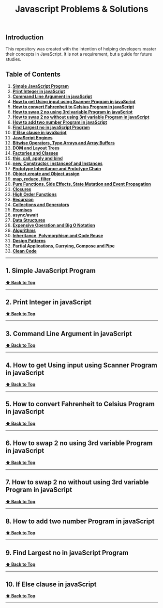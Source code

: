 ﻿<h1 align="center">
  <br>
  Javascript Problems & Solutions
  <br><br>
</h1>

## Introduction

This repository was created with the intention of helping developers master their concepts in JavaScript. It is not a requirement, but a guide for future studies.

## <a id="table-of-contents">Table of Contents</a>

1. **[Simple JavaScript Program](#1-simple-javascript-program)**
2. **[Print Integer in javaScript](#2-print-integer-in-javascript)**
3. **[Command Line Argument in javaScript](#3-Command-Line-Argument-in-javaScript)**
4. **[How to get Using input using Scanner Program in javaScript](#4-How-to-get-Using-input-using-Scanner-Program-in-javaScript)**
5. **[How to convert Fahrenheit to Celsius Program in javaScript](#5-How-to-convert-Fahrenheit-to-Celsius-Program-in-javaScript)**
6. **[How to swap 2 no using 3rd variable Program in javaScript](#6-How-to-swap-2-no-using-3rd-variable-Program-in-javaScript)**
7. **[How to swap 2 no without using 3rd variable Program in javaScript](#7-How-to-swap-2-no-without-using-3rd-variable-Program-in-javaScript)**
8. **[How to add two number Program in javaScript](#8-How-to-add-two-number-Program-in-javaScript)**
9. **[Find Largest no in javaScript Program](#9-Find-Largest-no-in-javaScript-Program)**
10. **[If Else clause in javaScript](#10-If-Else-clause-in-javaScript)**
11. **[JavaScript Engines](#11-javascript-engines)**
12. **[Bitwise Operators, Type Arrays and Array Buffers](#12-bitwise-operators-type-arrays-and-array-buffers)**
13. **[DOM and Layout Trees](#13-dom-and-layout-trees)**
14. **[Factories and Classes](#14-factories-and-classes)**
15. **[this, call, apply and bind](#15-this-call-apply-and-bind)**
16. **[new, Constructor, instanceof and Instances](#16-new-constructor-instanceof-and-instances)**
17. **[Prototype Inheritance and Prototype Chain](#17-prototype-inheritance-and-prototype-chain)**
18. **[Object.create and Object.assign](#18-objectcreate-and-objectassign)**
19. **[map, reduce, filter](#19-map-reduce-filter)**
20. **[Pure Functions, Side Effects, State Mutation and Event Propagation](#20-pure-functions-side-effects-state-mutation-and-event-propagation)**
21. **[Closures](#21-closures)**
22. **[High Order Functions](#22-high-order-functions)**
23. **[Recursion](#23-recursion)**
24. **[Collections and Generators](#24-collections-and-generators)**
25. **[Promises](#25-promises)**
26. **[async/await](#26-asyncawait)**
27. **[Data Structures](#27-data-structures)**
28. **[Expensive Operation and Big O Notation](#28-expensive-operation-and-big-o-notation)**
29. **[Algorithms](#29-algorithms)**
30. **[Inheritance, Polymorphism and Code Reuse](#30-inheritance-polymorphism-and-code-reuse)**
31. **[Design Patterns](#31-design-patterns)**
32. **[Partial Applications, Currying, Compose and Pipe](#32-partial-applications-currying-compose-and-pipe)**
33. **[Clean Code](#33-clean-code)**

---

## 1. Simple JavaScript Program

**[⬆ Back to Top](#table-of-contents)**

---

## 2. Print Integer in javaScript

**[⬆ Back to Top](#table-of-contents)**

---

## 3. Command Line Argument in javaScript

**[⬆ Back to Top](#table-of-contents)**

---

## 4. How to get Using input using Scanner Program in javaScript

**[⬆ Back to Top](#table-of-contents)**

---

## 5. How to convert Fahrenheit to Celsius Program in javaScript

**[⬆ Back to Top](#table-of-contents)**

---

## 6. How to swap 2 no using 3rd variable Program in javaScript

**[⬆ Back to Top](#table-of-contents)**

---

## 7. How to swap 2 no without using 3rd variable Program in javaScript

**[⬆ Back to Top](#table-of-contents)**

---

## 8. How to add two number Program in javaScript

**[⬆ Back to Top](#table-of-contents)**

---

## 9. Find Largest no in javaScript Program

**[⬆ Back to Top](#table-of-contents)**

---

## 10. If Else clause in javaScript


**[⬆ Back to Top](#table-of-contents)**

---
